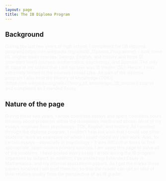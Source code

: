 ```yaml
---
layout: page
title: The IB Diploma Program
---
```


<h2>Background</h2>

<span style="color:#f2f2f0">
During the last two years of high school, I completed the [IB diploma program](https://en.wikipedia.org/wiki/IB_Diploma_Programme). I took three HL (higher level) courses: biology, English, and history and three SL (standard level) courses: mathematics, psychology, and Spanish. The only IB class at my school that I did not take was IB theater (SL). Hence, I was extremely limited in the courses I could take. As part of the diploma program I also took the [theory of knowledge (TOK)](https://en.wikipedia.org/wiki/Theory_of_knowledge_(IB_course)) course and completed an Extended Essay.
</span>

<h2>Nature of the page</h2>

<span style="color:#f2f2f0">
During these two years, I wrote countless essays and spent countless hours thinking about problems within the disciplines mentioned above. Most of my essays originate from psychology, TOK, English, and history. As I worked through the diploma program, I couldn't help but wish that I could see other students' work as examples on which I could model my own work. Also, for certain essays - especially in psychology - it was difficult at times to find appropriate, open-source primary sources. I am using this page to solve all of the problems. I have posted every essay I wrote during the IB program, organized by subject. In addition, I've posted my Extended Essay in Mathematics, and my internal assessment papers. As I get the marks these papers received I will post them too so that the reader can get an idea of their relative quality from the perspective of an IB grader.
</span>
